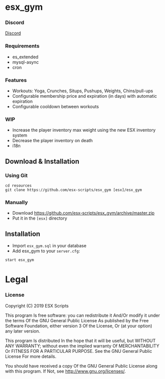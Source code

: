 # esx_gym

### Discord

[Discord](https://discord.gg/yHytSHx)

### Requirements

- es_extended
- mysql-async
- cron

### Features

- Workouts: Yoga, Crunches, Situps, Pushups, Weights, Chins/pull-ups
- Configurable membership price and expiration (in days) with automatic expiration
- Configurable cooldown between workouts

### WIP

- Increase the player inventory max weight using the new ESX inventory system
- Decrease the player inventory on death
- i18n

## Download & Installation

### Using Git

```
cd resources
git clone https://github.com/esx-scripts/esx_gym [esx]/esx_gym
```

### Manually

- Download https://github.com/esx-scripts/esx_gym/archive/master.zip
- Put it in the `[esx]` directory

## Installation

- Import `esx_gym.sql` in your database
- Add esx_gym to your `server.cfg`:

```
start esx_gym
```

# Legal

### License

Copyright (C) 2019 ESX Scripts

This program Is free software: you can redistribute it And/Or modify it under the terms Of the GNU General Public License As published by the Free Software Foundation, either version 3 Of the License, Or (at your option) any later version.

This program Is distributed In the hope that it will be useful, but WITHOUT ANY WARRANTY; without even the implied warranty Of MERCHANTABILITY Or FITNESS FOR A PARTICULAR PURPOSE. See the GNU General Public License For more details.

You should have received a copy Of the GNU General Public License along with this program. If Not, see http://www.gnu.org/licenses/.
